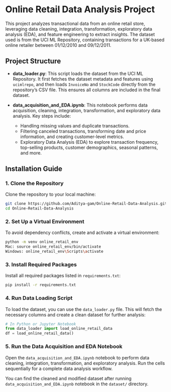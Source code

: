 # Online Retail Data Analysis Project

This project analyzes transactional data from an online retail store, leveraging data cleaning, integration, transformation, exploratory data analysis (EDA), and feature engineering to extract insights. The dataset used is from the UCI ML Repository, containing transactions for a UK-based online retailer between 01/12/2010 and 09/12/2011.

## Project Structure

- **data_loader.py**: This script loads the dataset from the UCI ML Repository. It first fetches the dataset metadata and features using `ucimlrepo`, and then loads `InvoiceNo` and `StockCode` directly from the repository’s CSV file. This ensures all columns are included in the final dataset.
  
- **data_acquisition_and_EDA.ipynb**: This notebook performs data acquisition, cleaning, integration, transformation, and exploratory data analysis. Key steps include:
  - Handling missing values and duplicate transactions.
  - Filtering canceled transactions, transforming date and price information, and creating customer-level metrics.
  - Exploratory Data Analysis (EDA) to explore transaction frequency, top-selling products, customer demographics, seasonal patterns, and more.

## Installation Guide

### 1. Clone the Repository

Clone the repository to your local machine:

```bash
git clone https://github.com/Aditya-gam/Online-Retail-Data-Analysis.git
cd Online-Retail-Data-Analysis
```

### 2. Set Up a Virtual Environment

To avoid dependency conflicts, create and activate a virtual environment:

```bash
python -m venv online_retail_env
Mac: source online_retail_env/bin/activate  
Windows: online_retail_env\Scripts\activate
```

### 3. Install Required Packages

Install all required packages listed in `requirements.txt`:

```bash
pip install -r requirements.txt
```

### 4. Run Data Loading Script

To load the dataset, you can use the `data_loader.py` file. This will fetch the necessary columns and create a clean dataset for further analysis:

```python
# In Python or Jupyter Notebook
from data_loader import load_online_retail_data
df = load_online_retail_data()
```

### 5. Run the Data Acquisition and EDA Notebook

Open the `data_acquisition_and_EDA.ipynb` notebook to perform data cleaning, integration, transformation, and exploratory analysis. Run the cells sequentially for a complete data analysis workflow.

You can find the cleaned and modified dataset after running `data_acquisition_and_EDA.ipynb` notebook in the `dataset/` directory.
